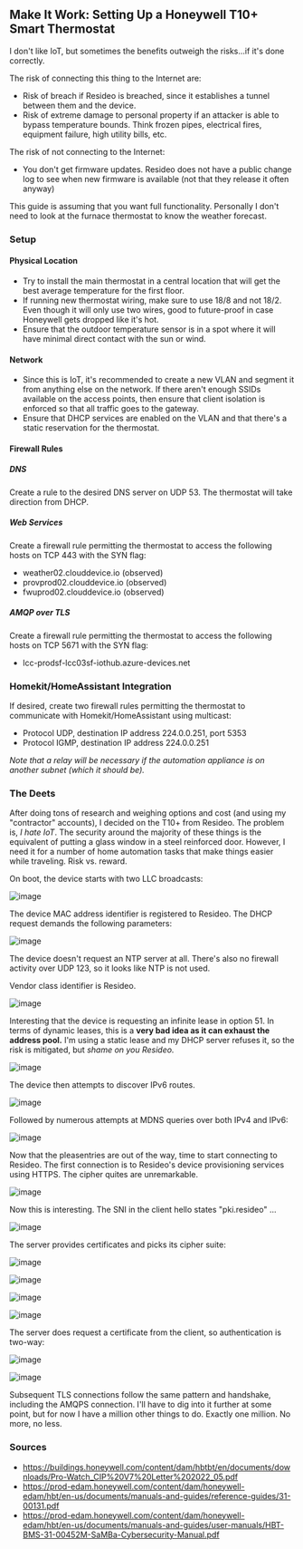 ## Make It Work: Setting Up a Honeywell T10+ Smart Thermostat

I don't like IoT, but sometimes the benefits outweigh the risks...if it's done correctly. 

The risk of connecting this thing to the Internet are:
- Risk of breach if Resideo is breached, since it establishes a tunnel between them and the device.
- Risk of extreme damage to personal property if an attacker is able to bypass temperature bounds. Think frozen pipes, electrical fires, equipment failure, high utility bills, etc.

The risk of not connecting to the Internet:
- You don't get firmware updates. Resideo does not have a public change log to see when new firmware is available (not that they release it often anyway)

This guide is assuming that you want full functionality. Personally I don't need to look at the furnace thermostat to know the weather forecast.

### Setup 

#### Physical Location
- Try to install the main thermostat in a central location that will get the best average temperature for the first floor.
- If running new thermostat wiring, make sure to use 18/8 and not 18/2. Even though it will only use two wires, good to future-proof in case Honeywell gets dropped like it's hot.
- Ensure that the outdoor temperature sensor is in a spot where it will have minimal direct contact with the sun or wind.

#### Network

- Since this is IoT, it's recommended to create a new VLAN and segment it from anything else on the network. If there aren't enough SSIDs available on the access points, then ensure that client isolation is enforced so that all traffic goes to the gateway.
- Ensure that DHCP services are enabled on the VLAN and that there's a static reservation for the thermostat.

#### Firewall Rules

##### DNS

Create a rule to the desired DNS server on UDP 53. The thermostat will take direction from DHCP.

##### Web Services

Create a firewall rule permitting the thermostat to access the following hosts on TCP 443 with the SYN flag:
- weather02.clouddevice.io (observed)
- provprod02.clouddevice.io (observed)
- fwuprod02.clouddevice.io (observed)

##### AMQP over TLS

Create a firewall rule permitting the thermostat to access the following hosts on TCP 5671 with the SYN flag:
- lcc-prodsf-lcc03sf-iothub.azure-devices.net

### Homekit/HomeAssistant Integration

If desired, create two firewall rules permitting the thermostat to communicate with Homekit/HomeAssistant using multicast:
- Protocol UDP, destination IP address 224.0.0.251, port 5353
- Protocol IGMP, destination IP address 224.0.0.251

*Note that a relay will be necessary if the automation appliance is on another subnet (which it should be).*

### The Deets

After doing tons of research and weighing options and cost (and using my "contractor" accounts), I decided on the T10+ from Resideo. The problem is, *I hate IoT*. The security around the majority of these things is the equivalent of putting a glass window in a steel reinforced door. However, I need it for a number of home automation tasks that make things easier while traveling. Risk vs. reward.

On boot, the device starts with two LLC broadcasts:

![image](https://github.com/X8ETr1x/x8etr1x.github.io/assets/58610446/586e476f-ef8c-4d53-a8a2-7063ccc705a2)

The device MAC address identifier is registered to Resideo. The DHCP request demands the following parameters:

![image](https://github.com/X8ETr1x/x8etr1x.github.io/assets/58610446/07227f39-81e1-4c71-b621-f2f3669ab79a)

The device doesn't request an NTP server at all. There's also no firewall activity over UDP 123, so it looks like NTP is not used.

Vendor class identifier is Resideo.

![image](https://github.com/X8ETr1x/x8etr1x.github.io/assets/58610446/c2f534c4-65f2-4333-8be5-992b5d531643)

Interesting that the device is requesting an infinite lease in option 51. In terms of dynamic leases, this is a **very bad idea as it can exhaust the address pool.** I'm using a static lease and my DHCP server refuses it, so the risk is mitigated, but *shame on you Resideo.*

![image](https://github.com/X8ETr1x/x8etr1x.github.io/assets/58610446/44ca67cb-2821-488b-96b3-e6c9221e8797)

The device then attempts to discover IPv6 routes.

![image](https://github.com/X8ETr1x/x8etr1x.github.io/assets/58610446/193dbb64-3c99-4ce9-a1de-e3c9dd0e53d2)

Followed by numerous attempts at MDNS queries over both IPv4 and IPv6:

![image](https://github.com/X8ETr1x/x8etr1x.github.io/assets/58610446/550c8ea1-2eb5-485e-9b25-586f76103c43)

Now that the pleasentries are out of the way, time to start connecting to Resideo. The first connection is to Resideo's device provisioning services using HTTPS. The cipher quites are unremarkable.

![image](https://github.com/X8ETr1x/x8etr1x.github.io/assets/58610446/fa751520-0391-44c3-9877-eda1b68b3967)

Now this is interesting. The SNI in the client hello states "pki.resideo" ...

![image](https://github.com/X8ETr1x/x8etr1x.github.io/assets/58610446/d52013c1-bb7e-46b7-b5f4-8f92f5ea2d86)

The server provides certificates and picks its cipher suite:

![image](https://github.com/X8ETr1x/x8etr1x.github.io/assets/58610446/db3ac3c8-b71f-4b17-a55c-70ca7cf25ddd)

![image](https://github.com/X8ETr1x/x8etr1x.github.io/assets/58610446/b670fb23-a291-4420-9615-14580b295f14)

![image](https://github.com/X8ETr1x/x8etr1x.github.io/assets/58610446/8dcb2f8b-cfbf-4457-b0c3-b772f26cc5f5)

![image](https://github.com/X8ETr1x/x8etr1x.github.io/assets/58610446/613bd277-7e21-407d-a928-954d18610ed3)

The server does request a certificate from the client, so authentication is two-way:

![image](https://github.com/X8ETr1x/x8etr1x.github.io/assets/58610446/ef87bc9a-b527-4da1-8726-7b322bd2b7ed)

![image](https://github.com/X8ETr1x/x8etr1x.github.io/assets/58610446/4fa48034-ad17-4bc5-8871-e0517afdf77d)

Subsequent TLS connections follow the same pattern and handshake, including the AMQPS connection. I'll have to dig into it further at some point, but for now I have a million other things to do. Exactly one million. No more, no less.

### Sources
- https://buildings.honeywell.com/content/dam/hbtbt/en/documents/downloads/Pro-Watch_CIP%20V7%20Letter%202022_05.pdf
- https://prod-edam.honeywell.com/content/dam/honeywell-edam/hbt/en-us/documents/manuals-and-guides/reference-guides/31-00131.pdf
- https://prod-edam.honeywell.com/content/dam/honeywell-edam/hbt/en-us/documents/manuals-and-guides/user-manuals/HBT-BMS-31-00452M-SaMBa-Cybersecurity-Manual.pdf
